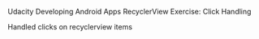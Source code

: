 Udacity
Developing Android Apps
RecyclerView
Exercise: Click Handling

Handled clicks on recyclerview items
